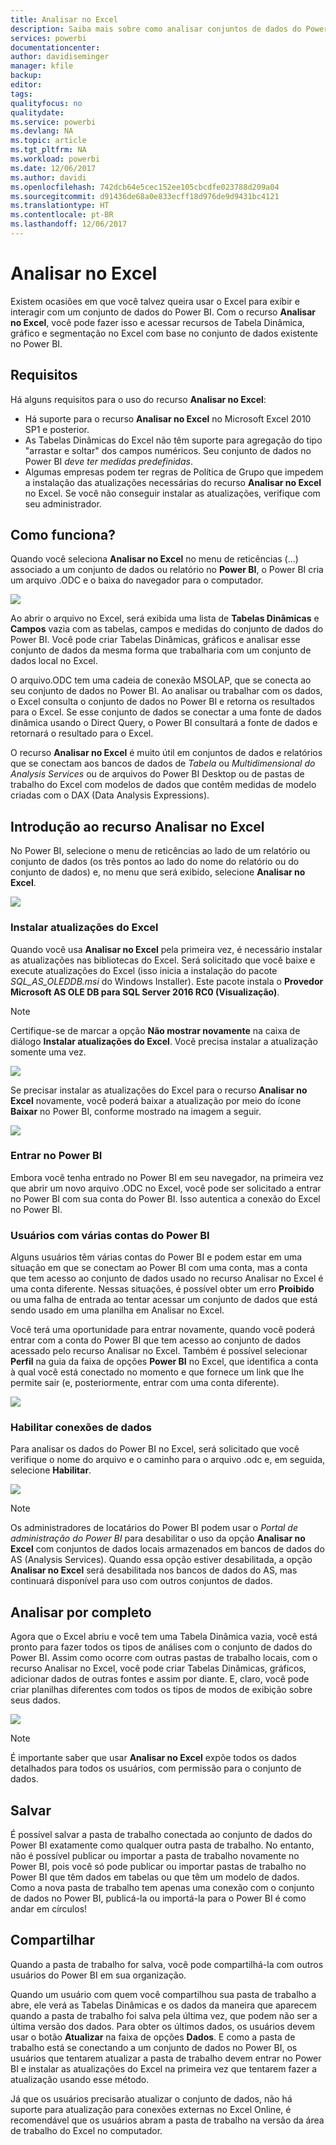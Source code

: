 ```yaml
---
title: Analisar no Excel
description: Saiba mais sobre como analisar conjuntos de dados do Power BI no Excel
services: powerbi
documentationcenter: 
author: davidiseminger
manager: kfile
backup: 
editor: 
tags: 
qualityfocus: no
qualitydate: 
ms.service: powerbi
ms.devlang: NA
ms.topic: article
ms.tgt_pltfrm: NA
ms.workload: powerbi
ms.date: 12/06/2017
ms.author: davidi
ms.openlocfilehash: 742dcb64e5cec152ee105cbcdfe023788d209a04
ms.sourcegitcommit: d91436de68a0e833ecff18d976de9d9431bc4121
ms.translationtype: HT
ms.contentlocale: pt-BR
ms.lasthandoff: 12/06/2017
---
```

# <a name="analyze-in-excel"></a>Analisar no Excel
Existem ocasiões em que você talvez queira usar o Excel para exibir e interagir com um conjunto de dados do Power BI. Com o recurso **Analisar no Excel**, você pode fazer isso e acessar recursos de Tabela Dinâmica, gráfico e segmentação no Excel com base no conjunto de dados existente no Power BI.

## <a name="requirements"></a>Requisitos
Há alguns requisitos para o uso do recurso **Analisar no Excel**:

* Há suporte para o recurso **Analisar no Excel** no Microsoft Excel 2010 SP1 e posterior.
* As Tabelas Dinâmicas do Excel não têm suporte para agregação do tipo "arrastar e soltar" dos campos numéricos. Seu conjunto de dados no Power BI *deve ter medidas predefinidas*.
* Algumas empresas podem ter regras de Política de Grupo que impedem a instalação das atualizações necessárias do recurso **Analisar no Excel** no Excel. Se você não conseguir instalar as atualizações, verifique com seu administrador.

## <a name="how-does-it-work"></a>Como funciona?
Quando você seleciona **Analisar no Excel** no menu de reticências (...) associado a um conjunto de dados ou relatório no **Power BI**, o Power BI cria um arquivo .ODC e o baixa do navegador para o computador.

![](media/service-analyze-in-excel/power-bi-analyze-in-excel.png)

Ao abrir o arquivo no Excel, será exibida uma lista de **Tabelas Dinâmicas** e **Campos** vazia com as tabelas, campos e medidas do conjunto de dados do Power BI. Você pode criar Tabelas Dinâmicas, gráficos e analisar esse conjunto de dados da mesma forma que trabalharia com um conjunto de dados local no Excel.

O arquivo.ODC tem uma cadeia de conexão MSOLAP, que se conecta ao seu conjunto de dados no Power BI. Ao analisar ou trabalhar com os dados, o Excel consulta o conjunto de dados no Power BI e retorna os resultados para o Excel. Se esse conjunto de dados se conectar a uma fonte de dados dinâmica usando o Direct Query, o Power BI consultará a fonte de dados e retornará o resultado para o Excel.

O recurso **Analisar no Excel** é muito útil em conjuntos de dados e relatórios que se conectam aos bancos de dados de *Tabela* ou *Multidimensional do Analysis Services* ou de arquivos do Power BI Desktop ou de pastas de trabalho do Excel com modelos de dados que contêm medidas de modelo criadas com o DAX (Data Analysis Expressions).

## <a name="get-started-with-analyze-in-excel"></a>Introdução ao recurso Analisar no Excel
No Power BI, selecione o menu de reticências ao lado de um relatório ou conjunto de dados (os três pontos ao lado do nome do relatório ou do conjunto de dados) e, no menu que será exibido, selecione **Analisar no Excel**.

![](media/service-analyze-in-excel/power-bi-analyze-menu.png)

### <a name="install-excel-updates"></a>Instalar atualizações do Excel
Quando você usa **Analisar no Excel** pela primeira vez, é necessário instalar as atualizações nas bibliotecas do Excel. Será solicitado que você baixe e execute atualizações do Excel (isso inicia a instalação do pacote *SQL_AS_OLEDDB.msi* do Windows Installer). Este pacote instala o **Provedor Microsoft AS OLE DB para SQL Server 2016 RC0 (Visualização)**.

> [!NOTE]
> Certifique-se de marcar a opção **Não mostrar novamente** na caixa de diálogo **Instalar atualizações do Excel**. Você precisa instalar a atualização somente uma vez.
> 
> 

![](media/service-analyze-in-excel/pbi_anlz_excel_dontshow.png)

Se precisar instalar as atualizações do Excel para o recurso **Analisar no Excel** novamente, você poderá baixar a atualização por meio do ícone **Baixar** no Power BI, conforme mostrado na imagem a seguir.

![](media/service-analyze-in-excel/pbi_anlz_excel_download_again.png)

### <a name="sign-in-to-power-bi"></a>Entrar no Power BI
Embora você tenha entrado no Power BI em seu navegador, na primeira vez que abrir um novo arquivo .ODC no Excel, você pode ser solicitado a entrar no Power BI com sua conta do Power BI. Isso autentica a conexão do Excel no Power BI.

### <a name="users-with-multiple-power-bi-accounts"></a>Usuários com várias contas do Power BI
Alguns usuários têm várias contas do Power BI e podem estar em uma situação em que se conectam ao Power BI com uma conta, mas a conta que tem acesso ao conjunto de dados usado no recurso Analisar no Excel é uma conta diferente. Nessas situações, é possível obter um erro **Proibido** ou uma falha de entrada ao tentar acessar um conjunto de dados que está sendo usado em uma planilha em Analisar no Excel.

Você terá uma oportunidade para entrar novamente, quando você poderá entrar com a conta do Power BI que tem acesso ao conjunto de dados acessado pelo recurso Analisar no Excel. Também é possível selecionar **Perfil** na guia da faixa de opções **Power BI** no Excel, que identifica a conta à qual você está conectado no momento e que fornece um link que lhe permite sair (e, posteriormente, entrar com uma conta diferente).

![](media/service-analyze-in-excel/pbi_anlz_excel_profile.png)

### <a name="enable-data-connections"></a>Habilitar conexões de dados
Para analisar os dados do Power BI no Excel, será solicitado que você verifique o nome do arquivo e o caminho para o arquivo .odc e, em seguida, selecione **Habilitar**.

![](media/service-analyze-in-excel/pbi_anlz_excel_enable.png)

> [!NOTE]
> Os administradores de locatários do Power BI podem usar o *Portal de administração do Power BI* para desabilitar o uso da opção **Analisar no Excel** com conjuntos de dados locais armazenados em bancos de dados do AS (Analysis Services). Quando essa opção estiver desabilitada, a opção **Analisar no Excel** será desabilitada nos bancos de dados do AS, mas continuará disponível para uso com outros conjuntos de dados.
> 
> 

## <a name="analyze-away"></a>Analisar por completo
Agora que o Excel abriu e você tem uma Tabela Dinâmica vazia, você está pronto para fazer todos os tipos de análises com o conjunto de dados do Power BI. Assim como ocorre com outras pastas de trabalho locais, com o recurso Analisar no Excel, você pode criar Tabelas Dinâmicas, gráficos, adicionar dados de outras fontes e assim por diante. E, claro, você pode criar planilhas diferentes com todos os tipos de modos de exibição sobre seus dados.

![](media/service-analyze-in-excel/pbi_anlz_excel_chart.png)

> [!NOTE]
> É importante saber que usar **Analisar no Excel** expõe todos os dados detalhados para todos os usuários, com permissão para o conjunto de dados.
> 
> 

## <a name="save"></a>Salvar
É possível salvar a pasta de trabalho conectada ao conjunto de dados do Power BI exatamente como qualquer outra pasta de trabalho. No entanto, não é possível publicar ou importar a pasta de trabalho novamente no Power BI, pois você só pode publicar ou importar pastas de trabalho no Power BI que têm dados em tabelas ou que têm um modelo de dados. Como a nova pasta de trabalho tem apenas uma conexão com o conjunto de dados no Power BI, publicá-la ou importá-la para o Power BI é como andar em círculos!

## <a name="share"></a>Compartilhar
Quando a pasta de trabalho for salva, você pode compartilhá-la com outros usuários do Power BI em sua organização.

Quando um usuário com quem você compartilhou sua pasta de trabalho a abre, ele verá as Tabelas Dinâmicas e os dados da maneira que aparecem quando a pasta de trabalho foi salva pela última vez, que podem não ser a última versão dos dados. Para obter os últimos dados, os usuários devem usar o botão **Atualizar** na faixa de opções **Dados**. E como a pasta de trabalho está se conectando a um conjunto de dados no Power BI, os usuários que tentarem atualizar a pasta de trabalho devem entrar no Power BI e instalar as atualizações do Excel na primeira vez que tentarem fazer a atualização usando esse método.

Já que os usuários precisarão atualizar o conjunto de dados, não há suporte para atualização para conexões externas no Excel Online, é recomendável que os usuários abram a pasta de trabalho na versão da área de trabalho do Excel no computador.

